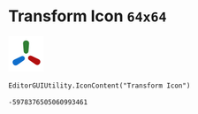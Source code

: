 # Transform Icon `64x64`
<img src="/img/Transform%20Icon.png" width=64 height=64>

``` CSharp
EditorGUIUtility.IconContent("Transform Icon")
```
```
-5978376505060993461
```
